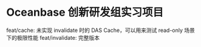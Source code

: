 # Oceanbase 创新研发组实习项目
feat/cache: 未实现 invalidate 时的 DAS Cache，可以用来测试 read-only 场景下的极限性能
feat/invalidate: 完整版本